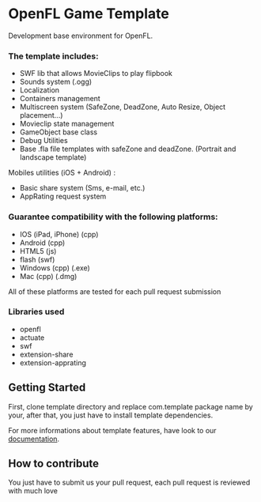 # OpenFL Game Template

Development base environment for OpenFL.

### The template includes:

- SWF lib that allows MovieClips to play flipbook
- Sounds system (.ogg)
- Localization
- Containers management
- Multiscreen system (SafeZone, DeadZone, Auto Resize, Object placement...)
- Movieclip state management
- GameObject base class
- Debug Utilities
- Base .fla file templates with safeZone and deadZone. (Portrait and landscape template)

Mobiles utilities (iOS + Android) :

- Basic share system (Sms, e-mail, etc.)
- AppRating request system

### Guarantee compatibility with the following platforms:

- IOS (iPad, iPhone) (cpp)
- Android (cpp)
- HTML5 (js)
- flash (swf)
- Windows (cpp) (.exe)
- Mac (cpp) (.dmg)

All of these platforms are tested for each pull request submission

### Libraries used

- openfl
- actuate
- swf
- extension-share
- extension-apprating

## Getting Started

First, clone template directory and replace com.template package name by your, after that, you just have to install template dependencies.

For more informations about template features, have look to our [documentation](https://github.com/Osilos/openfl-game-template/wiki).

## How to contribute

You just have to submit us your pull request, each pull request is reviewed with much love
